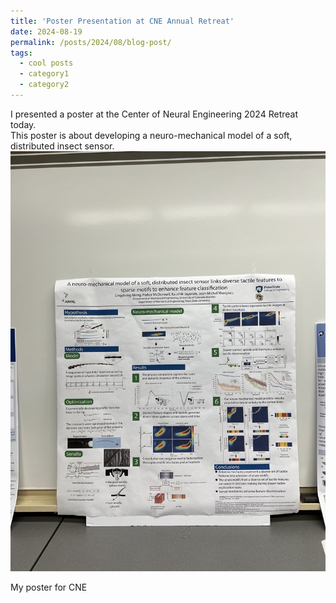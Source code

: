 ```yaml
---
title: 'Poster Presentation at CNE Annual Retreat'
date: 2024-08-19
permalink: /posts/2024/08/blog-post/
tags:
  - cool posts
  - category1
  - category2
---
```


I presented a poster at the Center of Neural Engineering 2024 Retreat today.  
This poster is about developing a neuro-mechanical model of a soft, distributed insect sensor.
![My poster for CNE](./images/poster_CNE.jpg)
<p align="left">My poster for CNE</p>
